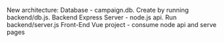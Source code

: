New architecture:
Database - campaign.db. Create by running backend/db.js.
Backend Express Server - node.js api. Run backend/server.js
Front-End Vue project - consume node api and serve pages